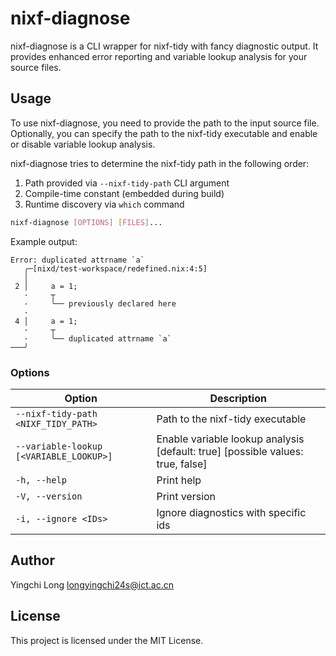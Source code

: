 
# nixf-diagnose

nixf-diagnose is a CLI wrapper for nixf-tidy with fancy diagnostic output. It provides enhanced error reporting and variable lookup analysis for your source files.


## Usage

To use nixf-diagnose, you need to provide the path to the input source file.
Optionally, you can specify the path to the nixf-tidy executable and enable or disable variable lookup analysis.

nixf-diagnose tries to determine the nixf-tidy path in the following order:

1. Path provided via `--nixf-tidy-path` CLI argument
2. Compile-time constant (embedded during build)
3. Runtime discovery via `which` command


```sh
nixf-diagnose [OPTIONS] [FILES]...
```

Example output:

```
Error: duplicated attrname `a`
   ╭─[nixd/test-workspace/redefined.nix:4:5]
   │
 2 │     a = 1;
   ·     ┬
   ·     ╰── previously declared here
   ·
 4 │     a = 1;
   ·     ┬
   ·     ╰── duplicated attrname `a`
───╯
```

### Options

| Option                                  | Description                                                                    |
| --------------------------------------- | ------------------------------------------------------------------------------ |
| `--nixf-tidy-path <NIXF_TIDY_PATH>`     | Path to the nixf-tidy executable                                               |
| `--variable-lookup [<VARIABLE_LOOKUP>]` | Enable variable lookup analysis [default: true] [possible values: true, false] |
| `-h, --help`                            | Print help                                                                     |
| `-V, --version`                         | Print version                                                                  |
| `-i, --ignore <IDs>`                    | Ignore diagnostics with specific ids                                           |


## Author

Yingchi Long <longyingchi24s@ict.ac.cn>

## License

This project is licensed under the MIT License.

